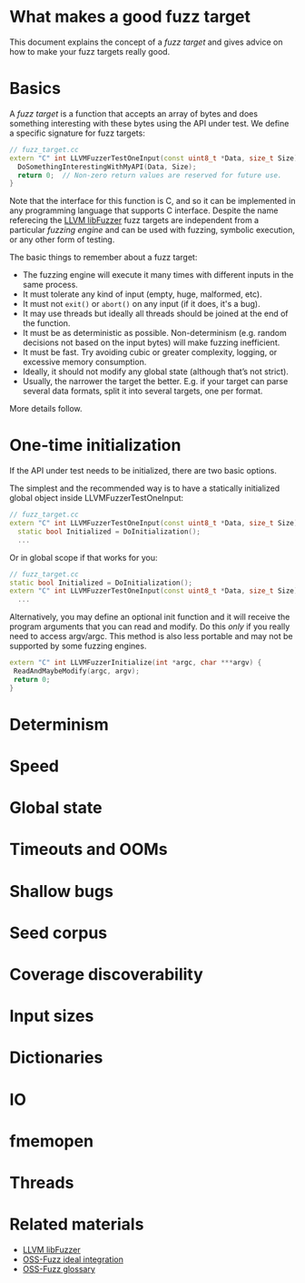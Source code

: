 # What makes a good fuzz target

This document explains the concept of a *fuzz target* and
gives advice on how to make your fuzz targets really good.

# Basics

A *fuzz target* is a function that accepts an array of bytes and does something interesting with these bytes using the API under test.
We define a specific signature for fuzz targets:

```cpp
// fuzz_target.cc
extern "C" int LLVMFuzzerTestOneInput(const uint8_t *Data, size_t Size) {
  DoSomethingInterestingWithMyAPI(Data, Size);
  return 0;  // Non-zero return values are reserved for future use.
}
```

Note that the interface for this function is C, and so it can be implemented in any programming language that supports C interface.
Despite the name referecing the [LLVM libFuzzer](https://llvm.org/docs/LibFuzzer.html) fuzz targets are
independent from a particular *fuzzing engine* and can be used with fuzzing, symbolic execution, or any other form of testing. 

The basic things to remember about a fuzz target:

* The fuzzing engine will execute it many times with different inputs in the same process.
* It must tolerate any kind of input (empty, huge, malformed, etc).
* It must not `exit()` or `abort()` on any input (if it does, it's a bug).
* It may use threads but ideally all threads should be joined at the end of the function.
* It must be as deterministic as possible. Non-determinism (e.g. random decisions not based on the input bytes) will make fuzzing inefficient.
* It must be fast. Try avoiding cubic or greater complexity, logging, or excessive memory consumption.
* Ideally, it should not modify any global state (although that’s not strict).
* Usually, the narrower the target the better. E.g. if your target can parse several data formats, split it into several targets, one per format.

More details follow.

# One-time initialization
If the API under test needs to be initialized, there are two basic options.

The simplest and the recommended way is to have a statically initialized global object inside LLVMFuzzerTestOneInput:

```cpp
// fuzz_target.cc
extern "C" int LLVMFuzzerTestOneInput(const uint8_t *Data, size_t Size) {
  static bool Initialized = DoInitialization();
  ...
```

Or in global scope if that works for you:

```cpp
// fuzz_target.cc
static bool Initialized = DoInitialization();
extern "C" int LLVMFuzzerTestOneInput(const uint8_t *Data, size_t Size) {
  ...
```

Alternatively, you may define an optional init function and it will receive the program arguments that you can read and modify.
Do this *only* if you really need to access argv/argc.
This method is also less portable and may not be supported by some fuzzing
engines.

```cpp
extern "C" int LLVMFuzzerInitialize(int *argc, char ***argv) {
 ReadAndMaybeModify(argc, argv);
 return 0;
}
```

# Determinism

# Speed

# Global state

# Timeouts and OOMs

# Shallow bugs

# Seed corpus

# Coverage discoverability

# Input sizes

# Dictionaries

# IO

# fmemopen

# Threads

# Related materials
* [LLVM libFuzzer](https://llvm.org/docs/LibFuzzer.html)
* [OSS-Fuzz ideal integration](https://github.com/google/oss-fuzz/blob/master/docs/ideal_integration.md)
* [OSS-Fuzz glossary](https://github.com/google/oss-fuzz/blob/master/docs/glossary.md)
